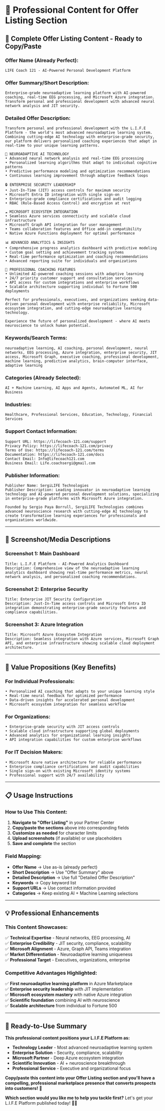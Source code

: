 # 📝 Professional Content for Offer Listing Section

## 🎯 **Complete Offer Listing Content - Ready to Copy/Paste**

### **Offer Name (Already Perfect):**
```
LIFE Coach 121 - AI-Powered Personal Development Platform
```

### **Offer Summary/Short Description:**
```
Enterprise-grade neuroadaptive learning platform with AI-powered coaching, real-time EEG processing, and Microsoft Azure integration. Transform personal and professional development with advanced neural network analysis and JIT security.
```

### **Detailed Offer Description:**
```
Transform personal and professional development with the L.I.F.E Platform - the world's most advanced neuroadaptive learning system. Combining cutting-edge AI technology with enterprise-grade security, our platform delivers personalized coaching experiences that adapt in real-time to your unique learning patterns.

🧠 NEUROADAPTIVE AI TECHNOLOGY
• Advanced neural network analysis and real-time EEG processing
• Personalized learning algorithms that adapt to individual cognitive patterns  
• Predictive performance modeling and optimization recommendations
• Continuous learning improvement through adaptive feedback loops

🔒 ENTERPRISE SECURITY LEADERSHIP
• Just-In-Time (JIT) access controls for maximum security
• Microsoft Entra ID integration with single sign-on
• Enterprise-grade compliance certifications and audit logging
• RBAC (Role-Based Access Control) and encryption at rest

☁️ MICROSOFT ECOSYSTEM INTEGRATION
• Seamless Azure services connectivity and scalable cloud infrastructure
• Microsoft Graph API integration for user management
• Teams collaboration features and Office add-in compatibility
• Native Azure Functions deployment for optimal performance

📊 ADVANCED ANALYTICS & INSIGHTS
• Comprehensive progress analytics dashboard with predictive modeling
• Custom goal setting and achievement tracking systems
• Real-time performance optimization and coaching recommendations
• Advanced reporting suite for individuals and organizations

🎯 PROFESSIONAL COACHING FEATURES
• Unlimited AI-powered coaching sessions with adaptive learning
• 24/7 priority customer support and consultation services
• API access for custom integrations and enterprise workflows
• Scalable architecture supporting individual to Fortune 500 deployments

Perfect for professionals, executives, and organizations seeking data-driven personal development with enterprise reliability, Microsoft ecosystem integration, and cutting-edge neuroadaptive learning technology.

Experience the future of personalized development - where AI meets neuroscience to unlock human potential.
```

### **Keywords/Search Terms:**
```
neuroadaptive learning, AI coaching, personal development, neural networks, EEG processing, Azure integration, enterprise security, JIT access, Microsoft Graph, executive coaching, professional development, machine learning, predictive analytics, brain-computer interface, adaptive learning
```

### **Categories (Already Selected):**
```
AI + Machine Learning, AI Apps and Agents, Automated ML, AI for Business
```

### **Industries:**
```
Healthcare, Professional Services, Education, Technology, Financial Services
```

### **Support Contact Information:**
```
Support URL: https://lifecoach-121.com/support
Privacy Policy: https://lifecoach-121.com/privacy
Terms of Use: https://lifecoach-121.com/terms
Documentation: https://lifecoach-121.com/docs
Contact Email: Info@lifecoach121.com
Business Email: Life.coachsergi@gmail.com
```

### **Publisher Information:**
```
Publisher Name: SergiLIFE Technologies
Publisher Description: Leading innovator in neuroadaptive learning technology and AI-powered personal development solutions, specializing in enterprise-grade platforms with Microsoft Azure integration.

Founded by Sergio Paya Borrull, SergiLIFE Technologies combines advanced neuroscience research with cutting-edge AI technology to create transformative learning experiences for professionals and organizations worldwide.
```

---

## 🎯 **Screenshot/Media Descriptions**

### **Screenshot 1: Main Dashboard**
```
Title: L.I.F.E Platform - AI-Powered Analytics Dashboard
Description: Comprehensive view of the neuroadaptive learning analytics dashboard showing real-time performance metrics, neural network analysis, and personalized coaching recommendations.
```

### **Screenshot 2: Enterprise Security**
```
Title: Enterprise JIT Security Configuration
Description: Just-In-Time access controls and Microsoft Entra ID integration demonstrating enterprise-grade security features and compliance capabilities.
```

### **Screenshot 3: Azure Integration**
```
Title: Microsoft Azure Ecosystem Integration
Description: Seamless integration with Azure services, Microsoft Graph API, and enterprise infrastructure showing scalable cloud deployment architecture.
```

---

## 🚀 **Value Propositions (Key Benefits)**

### **For Individual Professionals:**
```
• Personalized AI coaching that adapts to your unique learning style
• Real-time neural feedback for optimized performance
• Data-driven insights for accelerated personal development
• Microsoft ecosystem integration for seamless workflow
```

### **For Organizations:**
```
• Enterprise-grade security with JIT access controls
• Scalable cloud infrastructure supporting global deployments  
• Advanced analytics for organizational learning insights
• API integration capabilities for custom enterprise workflows
```

### **For IT Decision Makers:**
```
• Microsoft Azure native architecture for reliable performance
• Enterprise compliance certifications and audit capabilities
• Single sign-on with existing Microsoft identity systems
• Professional support with 24/7 availability
```

---

## 📋 **Usage Instructions**

### **How to Use This Content:**

1. **Navigate to "Offer Listing"** in your Partner Center
2. **Copy/paste the sections** above into corresponding fields
3. **Customize as needed** for character limits
4. **Upload screenshots** (if available) or use placeholders
5. **Save and complete** the section

### **Field Mapping:**
- **Offer Name** → Use as-is (already perfect)
- **Short Description** → Use "Offer Summary" above  
- **Detailed Description** → Use full "Detailed Offer Description"
- **Keywords** → Copy keyword list
- **Support URLs** → Use contact information provided
- **Categories** → Keep existing AI + Machine Learning selections

---

## 💡 **Professional Enhancements**

### **This Content Showcases:**
✅ **Technical Expertise** - Neural networks, EEG processing, AI  
✅ **Enterprise Credibility** - JIT security, compliance, scalability  
✅ **Microsoft Alignment** - Azure, Graph API, Teams integration  
✅ **Market Differentiation** - Neuroadaptive learning uniqueness  
✅ **Professional Target** - Executives, organizations, enterprise  

### **Competitive Advantages Highlighted:**
✅ **First neuroadaptive learning platform** in Azure Marketplace  
✅ **Enterprise security leadership** with JIT implementation  
✅ **Microsoft ecosystem mastery** with native Azure integration  
✅ **Scientific foundation** combining AI with neuroscience  
✅ **Scalable architecture** from individual to Fortune 500  

---

## 🎯 **Ready-to-Use Summary**

**This professional content positions your L.I.F.E Platform as:**
- **Technology Leader** - Most advanced neuroadaptive learning system
- **Enterprise Solution** - Security, compliance, scalability  
- **Microsoft Partner** - Deep Azure ecosystem integration
- **Scientific Innovation** - AI + neuroscience breakthrough
- **Professional Service** - Executive and organizational focus

**Copy/paste this content into your Offer Listing section and you'll have a compelling, professional marketplace presence that converts prospects into customers!** 🚀

**Which section would you like me to help you tackle first?** Let's get your L.I.F.E Platform published today! 💪✨